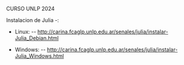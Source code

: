 CURSO UNLP 2024

Instalacion de Julia -: 
- Linux:
-- http://carina.fcaglp.unlp.edu.ar/senales/julia/instalar-Julia_Debian.html

- Windows:
-- http://carina.fcaglp.unlp.edu.ar/senales/julia/instalar-Julia_Windows.html
